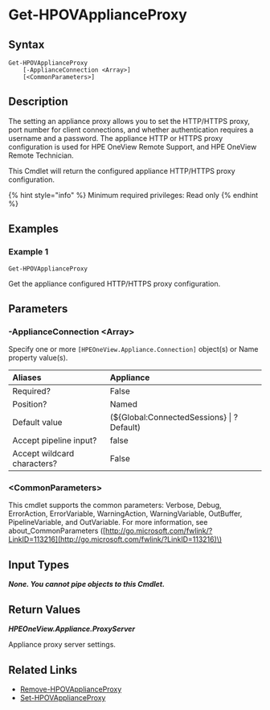 ﻿---
description: Get appliance configured HTTP proxy.
---

# Get-HPOVApplianceProxy

## Syntax

```text
Get-HPOVApplianceProxy
    [-ApplianceConnection <Array>]
    [<CommonParameters>]
```

## Description

The setting an appliance proxy allows you to set the HTTP/HTTPS proxy, port number for client connections, and whether authentication requires a username and a password.  The appliance HTTP or HTTPS proxy configuration is used for HPE OneView Remote Support, and HPE OneView Remote Technician.

This Cmdlet will return the configured appliance HTTP/HTTPS proxy configuration.

{% hint style="info" %}
Minimum required privileges: Read only
{% endhint %}

## Examples

###  Example 1 

```text
Get-HPOVApplianceProxy
```

Get the appliance configured HTTP/HTTPS proxy configuration.

## Parameters

### -ApplianceConnection &lt;Array&gt;

Specify one or more `[HPEOneView.Appliance.Connection]` object(s) or Name property value(s).

| Aliases | Appliance |
| :--- | :--- |
| Required? | False |
| Position? | Named |
| Default value | (${Global:ConnectedSessions} &vert; ? Default) |
| Accept pipeline input? | false |
| Accept wildcard characters? | False |

### &lt;CommonParameters&gt;

This cmdlet supports the common parameters: Verbose, Debug, ErrorAction, ErrorVariable, WarningAction, WarningVariable, OutBuffer, PipelineVariable, and OutVariable. For more information, see about\_CommonParameters \([http://go.microsoft.com/fwlink/?LinkID=113216](http://go.microsoft.com/fwlink/?LinkID=113216)\)

## Input Types

_**None.  You cannot pipe objects to this Cmdlet.**_

## Return Values

_**HPEOneView.Appliance.ProxyServer**_

Appliance proxy server settings.

## Related Links

* [Remove-HPOVApplianceProxy](remove-hpovapplianceproxy.md)
* [Set-HPOVApplianceProxy](set-hpovapplianceproxy.md)
